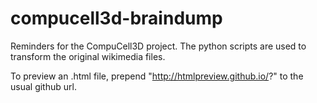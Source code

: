compucell3d-braindump
=====================

Reminders for the CompuCell3D project. The python scripts are used to transform the original wikimedia files.

To preview an .html file, prepend "http://htmlpreview.github.io/?" to the usual github url.
